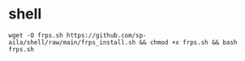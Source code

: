 # shell
````shell
wget -O frps.sh https://github.com/sp-aila/shell/raw/main/frps_install.sh && chmod +x frps.sh && bash frps.sh
````
